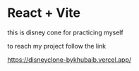 # React + Vite

this is disney cone for practicing myself

to reach my project follow the link

https://disneyclone-bykhubaib.vercel.app/

